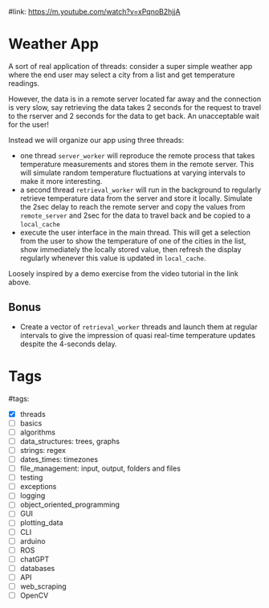 #link: https://m.youtube.com/watch?v=xPqnoB2hjjA

# Weather App

A sort of real application of threads: consider a super simple weather app where the end user may select a city from a list and get temperature readings.

However, the data is in a remote server located far away and the connection is very slow, say retrieving the data takes 2 seconds for the request to travel to the rserver and 2 seconds for the data to get back. An unacceptable wait for the user!

Instead we will organize our app using three threads:
- one thread `server_worker` will reproduce the remote process that takes temperature measurements and stores them in the remote server. This will simulate random temperature fluctuations at varying intervals to make it more interesting.
- a second thread `retrieval_worker` will run in the background to regularly retrieve temperature data from the server and store it locally. Simulate the 2sec delay to reach the remote server and copy the values from `remote_server` and 2sec for the data to travel back and be copied to a `local_cache`
- execute the user interface in the main thread. This will get a selection from the user to show the temperature of one of the cities in the list, show immediately the locally stored value, then refresh the display regularly whenever this value is updated in `local_cache`.

Loosely inspired by a demo exercise from the video tutorial in the link above.

## Bonus
- Create a vector of `retrieval_worker` threads and launch them at regular intervals to give the impression of quasi real-time temperature updates despite the 4-seconds delay.

# Tags
#tags:

- [x] threads
- [ ] basics
- [ ] algorithms
- [ ] data_structures: trees, graphs
- [ ] strings: regex
- [ ] dates_times: timezones
- [ ] file_management: input, output, folders and files
- [ ] testing
- [ ] exceptions
- [ ] logging
- [ ] object_oriented_programming
- [ ] GUI
- [ ] plotting_data
- [ ] CLI
- [ ] arduino
- [ ] ROS
- [ ] chatGPT
- [ ] databases
- [ ] API
- [ ] web_scraping
- [ ] OpenCV